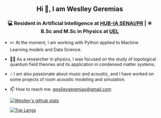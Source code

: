 ## <p align="center"> Hi 👋, I am Weslley Geremias 

### <p align="center">  💻 Resident in Artificial Intelligence at [HUB-IA SENAI/PR](https://www.senaipr.org.br/tecnologiaeinovacao/nossarede/hubia/) | ⚛️ B.Sc and M.Sc in Physics at [UEL](https://portal.uel.br/home/)

 
- ✏️ At the moment, I am working with Python applied to Machine Learning models and Data Science.
- 🧑‍🔬 As a researcher in physics, I was focused on the study of topological quantum field theories and its application in condensed matter systems.
- 🎶 I am also passionate about music and acoustic, and I have worked on some projects of room acoustic modeling and simulation.
- 📫 How to reach me: weslleygeremias@gmail.com
  
  [![Weslley's github stats](https://github-readme-stats.vercel.app/api?username=weslleygere)](https://github.com/weslleygere)
  
  [![Top Langs](https://github-readme-stats.vercel.app/api/top-langs/?username=weslleygere&layout=compact)](https://github.com/weslleygere)
  
<!--
**weslleygere/weslleygere** is a ✨ _special_ ✨ repository because its `README.md` (this file) appears on your GitHub profile.

Here are some ideas to get you started:

- 🔭 I’m currently working on ...
- 🌱 I’m currently learning ...
- 👯 I’m looking to collaborate on ...
- 🤔 I’m looking for help with ...
- 💬 Ask me about ...
- 📫 How to reach me: ...
- 😄 Pronouns: ...
- ⚡ Fun fact: ...
-->
